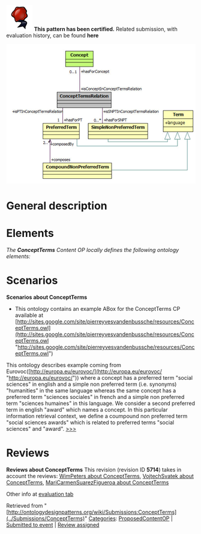 [![](../images/thumb/b/b5/Certified.png/70px-Certified.png)](../Image/Certified.png "Certified.png") __This pattern has been certified.__
Related submission, with evaluation history, can be found __here__






[![Image:ConceptTermsPattern.jpg](../images/0/09/ConceptTermsPattern.jpg)](../Image/ConceptTermsPattern.jpg "Image:ConceptTermsPattern.jpg")




#  General description


  




#  Elements


_The __ConceptTerms__ Content OP locally defines the following ontology elements:_


  




#  Scenarios



__Scenarios about ConceptTerms__
* This ontology contains an example ABox for the ConceptTerms CP available at [http://sites.google.com/site/pierreyvesvandenbussche/resources/ConceptTerms.owl](http://sites.google.com/site/pierreyvesvandenbussche/resources/ConceptTerms.owl "http://sites.google.com/site/pierreyvesvandenbussche/resources/ConceptTerms.owl")


 This ontology describes example coming from Eurovoc([http://europa.eu/eurovoc/](http://europa.eu/eurovoc/ "http://europa.eu/eurovoc/")) where a concept has a preferred term "social sciences" in english and a simple non preferred term (i.e. synonyms) "humanities" in the same language whereas the same concept has a preferred term "sciences sociales" in french and a simple non preferred term "sciences humaines" in this language. We consider a second preferred term in english "award" which names a concept. In this particular information retrieval context, we define a coumpound non preferred term "social sciences awards" which is related to preferred terms "social sciences" and "award". [>>>](../Submissions/ConceptTerms/Scenario_1 "http://ontologydesignpatterns.org/wiki/Submissions:ConceptTerms/Scenario_1")




#  Reviews



__Reviews about ConceptTerms__
This revision (revision ID __5714__) takes in account the reviews: [WimPeters about ConceptTerms](../Reviews/WimPeters_about_ConceptTerms "Reviews:WimPeters about ConceptTerms"), [VojtechSvatek about ConceptTerms](../Reviews/VojtechSvatek_about_ConceptTerms "Reviews:VojtechSvatek about ConceptTerms"), [MariCarmenSuarezFigueroa about ConceptTerms](../Reviews/MariCarmenSuarezFigueroa_about_ConceptTerms "Reviews:MariCarmenSuarezFigueroa about ConceptTerms")


Other info at [evaluation tab](http://ontologydesignpatterns.org/wiki/index.php?title=Submissions:ConceptTerms&action=evaluation "http://ontologydesignpatterns.org/wiki/index.php?title=Submissions:ConceptTerms&action=evaluation")




  






Retrieved from "[http://ontologydesignpatterns.org/wiki/Submissions:ConceptTerms](../Submissions/ConceptTerms)"
 [Categories](http://ontologydesignpatterns.org/wiki/Special:Categories "Special:Categories"): [ProposedContentOP](../Category/ProposedContentOP "Category:ProposedContentOP") | [Submitted to event](../Category/Submitted_to_event "Category:Submitted to event") | [Review assigned](../Category/Review_assigned "Category:Review assigned")